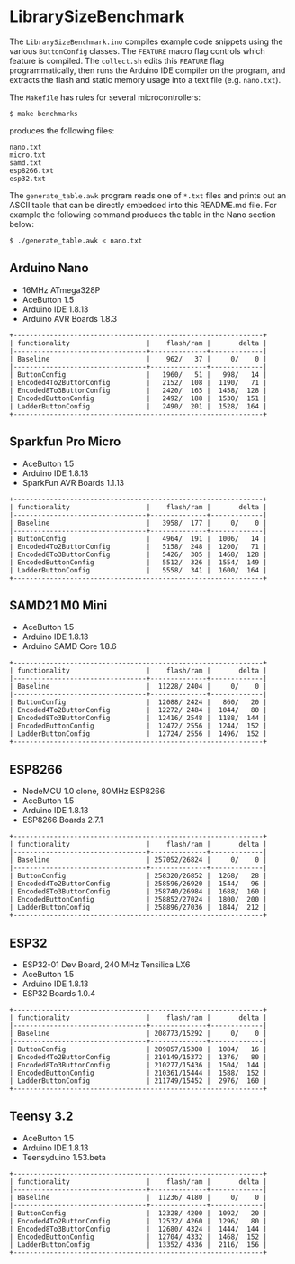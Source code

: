 # LibrarySizeBenchmark

The `LibrarySizeBenchmark.ino` compiles example code snippets using the various
`ButtonConfig` classes. The `FEATURE` macro flag controls which feature is
compiled. The `collect.sh` edits this `FEATURE` flag programmatically, then runs
the Arduino IDE compiler on the program, and extracts the flash and static
memory usage into a text file (e.g. `nano.txt`).

The `Makefile` has rules for several microcontrollers:

```
$ make benchmarks
```
produces the following files:

```
nano.txt
micro.txt
samd.txt
esp8266.txt
esp32.txt
```

The `generate_table.awk` program reads one of `*.txt` files and prints out an
ASCII table that can be directly embedded into this README.md file. For example
the following command produces the table in the Nano section below:

```
$ ./generate_table.awk < nano.txt
```

## Arduino Nano

* 16MHz ATmega328P
* AceButton 1.5
* Arduino IDE 1.8.13
* Arduino AVR Boards 1.8.3

```
+--------------------------------------------------------------+
| functionality                   |    flash/ram |       delta |
|---------------------------------+--------------+-------------|
| Baseline                        |    962/   37 |     0/    0 |
|---------------------------------+--------------+-------------|
| ButtonConfig                    |   1960/   51 |   998/   14 |
| Encoded4To2ButtonConfig         |   2152/  108 |  1190/   71 |
| Encoded8To3ButtonConfig         |   2420/  165 |  1458/  128 |
| EncodedButtonConfig             |   2492/  188 |  1530/  151 |
| LadderButtonConfig              |   2490/  201 |  1528/  164 |
+--------------------------------------------------------------+
```

## Sparkfun Pro Micro

* AceButton 1.5
* Arduino IDE 1.8.13
* SparkFun AVR Boards 1.1.13

```
+--------------------------------------------------------------+
| functionality                   |    flash/ram |       delta |
|---------------------------------+--------------+-------------|
| Baseline                        |   3958/  177 |     0/    0 |
|---------------------------------+--------------+-------------|
| ButtonConfig                    |   4964/  191 |  1006/   14 |
| Encoded4To2ButtonConfig         |   5158/  248 |  1200/   71 |
| Encoded8To3ButtonConfig         |   5426/  305 |  1468/  128 |
| EncodedButtonConfig             |   5512/  326 |  1554/  149 |
| LadderButtonConfig              |   5558/  341 |  1600/  164 |
+--------------------------------------------------------------+
```

## SAMD21 M0 Mini

* AceButton 1.5
* Arduino IDE 1.8.13
* Arduino SAMD Core 1.8.6

```
+--------------------------------------------------------------+
| functionality                   |    flash/ram |       delta |
|---------------------------------+--------------+-------------|
| Baseline                        |  11228/ 2404 |     0/    0 |
|---------------------------------+--------------+-------------|
| ButtonConfig                    |  12088/ 2424 |   860/   20 |
| Encoded4To2ButtonConfig         |  12272/ 2484 |  1044/   80 |
| Encoded8To3ButtonConfig         |  12416/ 2548 |  1188/  144 |
| EncodedButtonConfig             |  12472/ 2556 |  1244/  152 |
| LadderButtonConfig              |  12724/ 2556 |  1496/  152 |
+--------------------------------------------------------------+
```

## ESP8266

* NodeMCU 1.0 clone, 80MHz ESP8266
* AceButton 1.5
* Arduino IDE 1.8.13
* ESP8266 Boards 2.7.1

```
+--------------------------------------------------------------+
| functionality                   |    flash/ram |       delta |
|---------------------------------+--------------+-------------|
| Baseline                        | 257052/26824 |     0/    0 |
|---------------------------------+--------------+-------------|
| ButtonConfig                    | 258320/26852 |  1268/   28 |
| Encoded4To2ButtonConfig         | 258596/26920 |  1544/   96 |
| Encoded8To3ButtonConfig         | 258740/26984 |  1688/  160 |
| EncodedButtonConfig             | 258852/27024 |  1800/  200 |
| LadderButtonConfig              | 258896/27036 |  1844/  212 |
+--------------------------------------------------------------+
```

## ESP32

* ESP32-01 Dev Board, 240 MHz Tensilica LX6
* AceButton 1.5
* Arduino IDE 1.8.13
* ESP32 Boards 1.0.4

```
+--------------------------------------------------------------+
| functionality                   |    flash/ram |       delta |
|---------------------------------+--------------+-------------|
| Baseline                        | 208773/15292 |     0/    0 |
|---------------------------------+--------------+-------------|
| ButtonConfig                    | 209857/15308 |  1084/   16 |
| Encoded4To2ButtonConfig         | 210149/15372 |  1376/   80 |
| Encoded8To3ButtonConfig         | 210277/15436 |  1504/  144 |
| EncodedButtonConfig             | 210361/15444 |  1588/  152 |
| LadderButtonConfig              | 211749/15452 |  2976/  160 |
+--------------------------------------------------------------+
```

## Teensy 3.2

* AceButton 1.5
* Arduino IDE 1.8.13
* Teensyduino 1.53.beta

```
+--------------------------------------------------------------+
| functionality                   |    flash/ram |       delta |
|---------------------------------+--------------+-------------|
| Baseline                        |  11236/ 4180 |     0/    0 |
|---------------------------------+--------------+-------------|
| ButtonConfig                    |  12328/ 4200 |  1092/   20 |
| Encoded4To2ButtonConfig         |  12532/ 4260 |  1296/   80 |
| Encoded8To3ButtonConfig         |  12680/ 4324 |  1444/  144 |
| EncodedButtonConfig             |  12704/ 4332 |  1468/  152 |
| LadderButtonConfig              |  13352/ 4336 |  2116/  156 |
+--------------------------------------------------------------+
```
